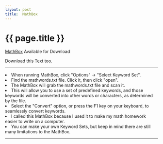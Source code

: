 ```yaml
---
layout: post
title:  MathBox
---
```


{{ page.title }}
================

[MathBox][] Available for Download

Download this [Text][] too.

---

<div class="paper">
<li>When running MathBox, click "Options" -> "Select Keyword Set".</li>
<li>Find the mathwords.txt file. Click it, then click "open".</li>
<li>The MathBox will grab the mathwords.txt file and scan it.</li>
<li>This will allow you to use a set of predefined keywords, and those keywords will be converted into other words or characters, as determined by the file.</li>
<li>Select the "Convert" option, or press the F1 key on your keyboard, to seamlessly convert keywords.</li>
<li>I called this MathBox because I used it to make my math homework easier to write on a computer.</li>
<li>You can make your own Keyword Sets, but keep in mind there are still many limitations to the MathBox.</li>
</div>

---

[MathBox]: https://raw.github.com/misterdustinface/MathBox/master/MathBox.jar
[Text]: https://raw.github.com/misterdustinface/MathBox/master/src/mathwords.txt
